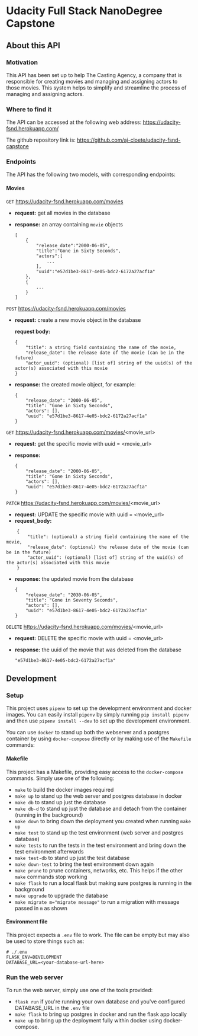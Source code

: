 # Udacity Full Stack NanoDegree Capstone

## About this API
### Motivation
This API has been set up to help The Casting Agency, a company that is responsible for
creating movies and managing and assigning actors to those movies.
This system helps to simplify and streamline the process of managing and assigning actors.

### Where to find it
The API can be accessed at the following web address: https://udacity-fsnd.herokuapp.com/

The github repository link is: https://github.com/aj-cloete/udacity-fsnd-capstone

### Endpoints
The API has the following two models, with corresponding endpoints:
#### Movies

`GET` https://udacity-fsnd.herokuapp.com/movies

- **request:** get all movies in the database
- **response:** an array containing `movie` objects

    ```
    [
        {
            "release_date":"2000-06-05",
            "title":"Gone in Sixty Seconds",
            "actors":[
                ...
            ],
            "uuid":"e57d1be3-8617-4e05-bdc2-6172a27acf1a"
        },
        {
            ...
        }
    ]
    ```

`POST` https://udacity-fsnd.herokuapp.com/movies

- **request:** create a new movie object in the database

  **request body:**

    ```
    {
        "title": a string field containing the name of the movie,
        "release_date": the release date of the movie (can be in the future)
        "actor_uuid": (optional) [list of] string of the uuid(s) of the actor(s) associated with this movie
    }
    ```

- **response:** the created movie object, for example:

    ```
    {
        "release_date": "2000-06-05",
        "title": "Gone in Sixty Seconds",
        "actors": [],
        "uuid": "e57d1be3-8617-4e05-bdc2-6172a27acf1a"
    }
    ```

`GET` https://udacity-fsnd.herokuapp.com/movies/<movie_url>
- **request:** get the specific movie with uuid = <movie_url>
- **response:**

    ```
    {
        "release_date": "2000-06-05",
        "title": "Gone in Sixty Seconds",
        "actors": [],
        "uuid": "e57d1be3-8617-4e05-bdc2-6172a27acf1a"
    }
    ```

`PATCH` https://udacity-fsnd.herokuapp.com/movies/<movie_url>
- **request:** UPDATE the specific movie with uuid = <movie_url>
- **request_body:**

```
    {
        "title": (optional) a string field containing the name of the movie,
        "release_date": (optional) the release date of the movie (can be in the future)
        "actor_uuid": (optional) [list of] string of the uuid(s) of the actor(s) associated with this movie
    }
```

- **response:** the updated movie from the database

    ```
    {
        "release_date": "2030-06-05",
        "title": "Gone in Seventy Seconds",
        "actors": [],
        "uuid": "e57d1be3-8617-4e05-bdc2-6172a27acf1a"
    }
    ```

`DELETE` https://udacity-fsnd.herokuapp.com/movies/<movie_url>
- **request:** DELETE the specific movie with uuid = <movie_url>
- **response:** the uuid of the movie that was deleted from the database

    ```
    "e57d1be3-8617-4e05-bdc2-6172a27acf1a"
    ```

## Development
### Setup
This project uses `pipenv` to set up the development environment and docker images.
You can easily install `pipenv` by simply running `pip install pipenv`
and then use `pipenv install --dev` to set up the development environment.

You can use `docker` to stand up both the webserver and a postgres container by using `docker-compose` directly
or by making use of the `Makefile` commands:

#### Makefile
This project has a Makefile, providing easy access to the `docker-compose` commands.  Simply use one of the following:
- `make` to build the docker images required
- `make up` to stand up the web server and postgres database in docker
- `make db` to stand up just the database
- `make db-d` to stand up just the database and detach from the container (running in the background)
- `make down` to bring down the deployment you created when running `make up`
- `make test` to stand up the test environment (web server and postgres database)
- `make tests` to run the tests in the test environment and bring down the test environment afterwards
- `make test-db` to stand up just the test database
- `make down-test` to bring the test environment down again
- `make prune` to prune containers, networks, etc.  This helps if the other `make` commands stop working
- `make flask` to run a local flask but making sure postgres is running in the background
- `make upgrade` to upgrade the database
- `make migrate m="migrate message"` to run a migration with message passed in `m` as shown

#### Environment file
This project expects a `.env` file to work.  The file can be empty but may also be used to store things such as:

```
# ./.env
FLASK_ENV=DEVELOPMENT
DATABASE_URL=<your-database-url-here>
```

### Run the web server
To run the web server, simply use one of the tools provided:
- `flask run` if you're running your own database and you've configured DATABASE_URL in the `.env` file
- `make flask` to bring up postgres in docker and run the flask app locally
- `make up` to bring up the deployment fully within docker using docker-compose.
